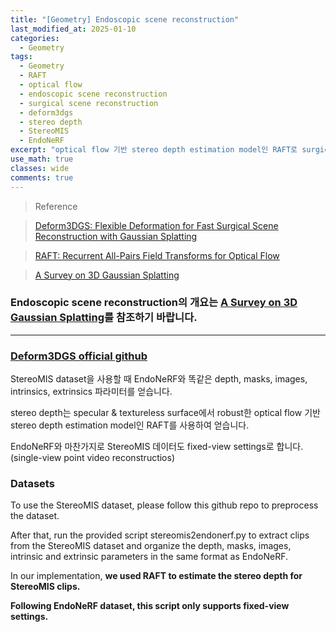 ```yaml
---
title: "[Geometry] Endoscopic scene reconstruction"
last_modified_at: 2025-01-10
categories:
  - Geometry
tags:
  - Geometry
  - RAFT
  - optical flow
  - endoscopic scene reconstruction
  - surgical scene reconstruction
  - deform3dgs
  - stereo depth
  - StereoMIS
  - EndoNeRF
excerpt: "optical flow 기반 stereo depth estimation model인 RAFT로 surgical scene에 대한 stereo depth를 얻습니다."
use_math: true
classes: wide
comments: true
---
```


> Reference

> [Deform3DGS: Flexible Deformation for Fast Surgical Scene Reconstruction with Gaussian Splatting](https://arxiv.org/pdf/2405.17835)

> [RAFT: Recurrent All-Pairs Field Transforms for Optical Flow](https://arxiv.org/pdf/2003.12039)

> [A Survey on 3D Gaussian Splatting](https://arxiv.org/pdf/2401.03890)

### Endoscopic scene reconstruction의 개요는 [A Survey on 3D Gaussian Splatting](https://arxiv.org/pdf/2401.03890)를 참조하기 바랍니다.

-----

### [Deform3DGS official github](https://github.com/jinlab-imvr/Deform3DGS?tab=readme-ov-file)

StereoMIS dataset을 사용할 때 EndoNeRF와 똑같은 depth, masks, images, intrinsics, extrinsics 파라미터를 얻습니다.

stereo depth는 specular & textureless surface에서 robust한 optical flow 기반 stereo depth estimation model인 RAFT를 사용하여 얻습니다.

EndoNeRF와 마찬가지로 StereoMIS 데이터도 fixed-view settings로 합니다. (single-view point video reconstructios)

### Datasets 
To use the StereoMIS dataset, please follow this github repo to preprocess the dataset. 

After that, run the provided script stereomis2endonerf.py to extract clips from the StereoMIS dataset and organize the depth, masks, images, intrinsic and extrinsic parameters in the same format as EndoNeRF. 

In our implementation, **we used RAFT to estimate the stereo depth for StereoMIS clips.** 

**Following EndoNeRF dataset, this script only supports fixed-view settings.**


